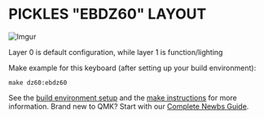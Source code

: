 # **PICKLES "EBDZ60" LAYOUT**
![Imgur](https://i.imgur.com/QT4eLAp.jpg)


Layer 0 is default configuration, while layer 1 is function/lighting

Make example for this keyboard (after setting up your build environment):

    make dz60:ebdz60

See the [build environment setup](https://docs.qmk.fm/#/getting_started_build_tools) and the [make instructions](https://docs.qmk.fm/#/getting_started_make_guide) for more information. Brand new to QMK? Start with our [Complete Newbs Guide](https://docs.qmk.fm/#/newbs).
